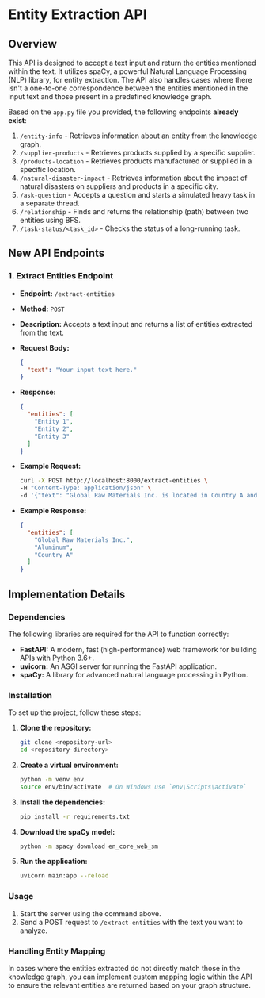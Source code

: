 
# Entity Extraction API

## Overview

This API is designed to accept a text input and return the entities mentioned within the text. It utilizes spaCy, a powerful Natural Language Processing (NLP) library, for entity extraction. The API also handles cases where there isn't a one-to-one correspondence between the entities mentioned in the input text and those present in a predefined knowledge graph.

Based on the `app.py` file you provided, the following endpoints **already exist**:

1. `/entity-info` - Retrieves information about an entity from the knowledge graph.
2. `/supplier-products` - Retrieves products supplied by a specific supplier.
3. `/products-location` - Retrieves products manufactured or supplied in a specific location.
4. `/natural-disaster-impact` - Retrieves information about the impact of natural disasters on suppliers and products in a specific city.
5. `/ask-question` - Accepts a question and starts a simulated heavy task in a separate thread.
6. `/relationship` - Finds and returns the relationship (path) between two entities using BFS.
7. `/task-status/<task_id>` - Checks the status of a long-running task.

## New API Endpoints

### 1. Extract Entities Endpoint

- **Endpoint:** `/extract-entities`
- **Method:** `POST`
- **Description:** Accepts a text input and returns a list of entities extracted from the text.
- **Request Body:**
  ```json
  {
    "text": "Your input text here."
  }
  ```

- **Response:**
  ```json
  {
    "entities": [
      "Entity 1",
      "Entity 2",
      "Entity 3"
    ]
  }
  ```

- **Example Request:**
  ```bash
  curl -X POST http://localhost:8000/extract-entities \
  -H "Content-Type: application/json" \
  -d '{"text": "Global Raw Materials Inc. is located in Country A and deals with Aluminum."}'
  ```

- **Example Response:**
  ```json
  {
    "entities": [
      "Global Raw Materials Inc.",
      "Aluminum",
      "Country A"
    ]
  }
  ```

## Implementation Details

### Dependencies

The following libraries are required for the API to function correctly:

- **FastAPI:** A modern, fast (high-performance) web framework for building APIs with Python 3.6+.
- **uvicorn:** An ASGI server for running the FastAPI application.
- **spaCy:** A library for advanced natural language processing in Python.

### Installation

To set up the project, follow these steps:

1. **Clone the repository:**
   ```bash
   git clone <repository-url>
   cd <repository-directory>
   ```

2. **Create a virtual environment:**
   ```bash
   python -m venv env
   source env/bin/activate  # On Windows use `env\Scripts\activate`
   ```

3. **Install the dependencies:**
   ```bash
   pip install -r requirements.txt
   ```

4. **Download the spaCy model:**
   ```bash
   python -m spacy download en_core_web_sm
   ```

5. **Run the application:**
   ```bash
   uvicorn main:app --reload
   ```

### Usage

1. Start the server using the command above.
2. Send a POST request to `/extract-entities` with the text you want to analyze.

### Handling Entity Mapping

In cases where the entities extracted do not directly match those in the knowledge graph, you can implement custom mapping logic within the API to ensure the relevant entities are returned based on your graph structure.